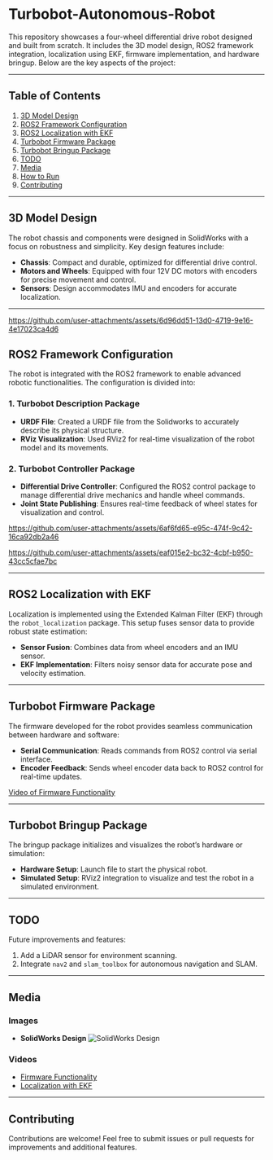 # Turbobot-Autonomous-Robot

This repository showcases a four-wheel differential drive robot designed and built from scratch. It includes the 3D model design, ROS2 framework integration, localization using EKF, firmware implementation, and hardware bringup. Below are the key aspects of the project:

---

## Table of Contents

1. [3D Model Design](#3d-model-design)
2. [ROS2 Framework Configuration](#ros2-framework-configuration)
3. [ROS2 Localization with EKF](#ros2-localization-with-ekf)
4. [Turbobot Firmware Package](#turbobot-firmware-package)
5. [Turbobot Bringup Package](#turbobot-bringup-package)
6. [TODO](#todo)
7. [Media](#media)
8. [How to Run](#how-to-run)
9. [Contributing](#contributing)

---

## 3D Model Design

The robot chassis and components were designed in SolidWorks with a focus on robustness and simplicity. Key design features include:

- **Chassis**: Compact and durable, optimized for differential drive control.
- **Motors and Wheels**: Equipped with four 12V DC motors with encoders for precise movement and control.
- **Sensors**: Design accommodates IMU and encoders for accurate localization.

---

https://github.com/user-attachments/assets/6d96dd51-13d0-4719-9e16-4e17023ca4d6


## ROS2 Framework Configuration

The robot is integrated with the ROS2 framework to enable advanced robotic functionalities. The configuration is divided into:

### 1. Turbobot Description Package
- **URDF File**: Created a URDF file from the Solidworks to accurately describe its physical structure.
- **RViz Visualization**: Used RViz2 for real-time visualization of the robot model and its movements.

### 2. Turbobot Controller Package
- **Differential Drive Controller**: Configured the ROS2 control package to manage differential drive mechanics and handle wheel commands.
- **Joint State Publishing**: Ensures real-time feedback of wheel states for visualization and control.


https://github.com/user-attachments/assets/6af6fd65-e95c-474f-9c42-16ca92db2a46

https://github.com/user-attachments/assets/eaf015e2-bc32-4cbf-b950-43cc5cfae7bc

---


## ROS2 Localization with EKF

Localization is implemented using the Extended Kalman Filter (EKF) through the `robot_localization` package. This setup fuses sensor data to provide robust state estimation:

- **Sensor Fusion**: Combines data from wheel encoders and an IMU sensor.
- **EKF Implementation**: Filters noisy sensor data for accurate pose and velocity estimation.

---

## Turbobot Firmware Package

The firmware developed for the robot provides seamless communication between hardware and software:

- **Serial Communication**: Reads commands from ROS2 control via serial interface.
- **Encoder Feedback**: Sends wheel encoder data back to ROS2 control for real-time updates.

[Video of Firmware Functionality](videos/turbobot_firmware_demo.mp4)

---

## Turbobot Bringup Package

The bringup package initializes and visualizes the robot’s hardware or simulation:

- **Hardware Setup**: Launch file to start the physical robot.
- **Simulated Setup**: RViz2 integration to visualize and test the robot in a simulated environment.

---

## TODO

Future improvements and features:

1. Add a LiDAR sensor for environment scanning.
2. Integrate `nav2` and `slam_toolbox` for autonomous navigation and SLAM.

---

## Media

### Images

- **SolidWorks Design**
  ![SolidWorks Design](images/solidworks_design_diff_drive.png)

### Videos

- [Firmware Functionality](videos/turbobot_firmware_demo.mp4)
- [Localization with EKF](videos/ekf_localization_demo.mp4)

---


## Contributing

Contributions are welcome! Feel free to submit issues or pull requests for improvements and additional features.

